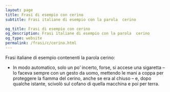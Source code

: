 ```yaml
---
layout: page
title: Frasi di esempio con cerino 
subtitle: Frasi italiane di esempio con la parola  cerino

og_title: Frasi di esempio con cerino 
og_description: Frasi italiane di esempio con la parola  cerino
og_type: website
permalink: /frasi/c/cerino.html
---
```


Frasi italiane di esempio contenenti la parola cerino:


- In modo automatico, solo un po’ incerto, forse, si accese una sigaretta – lo faceva sempre con un gesto da uomo, mettendo le mani a coppa per proteggere la fiamma del cerino, anche se era al chiuso – e, dopo qualche istante, scivolò sul cofano di quella macchina e poi per terra.
